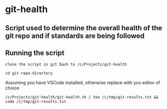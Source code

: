 # git-health

## Script used to determine the overall health of the git repo and if standards are being followed

## Running the script

`clone the script in git bash to /c/Projects/git-health`

`cd git-repo-directory`

Assuming you have VSCode installed, otherwise replace with you editor of choice

`/c/Projects/git-health/git-health.sh | tee /c/tmp/git-results.txt && code /c/tmp/git-results.txt`
